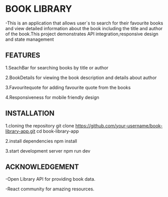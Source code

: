# BOOK LIBRARY
-This is an application that allows user`s to search for their favourite books and view detailed information about the book including the title and author of the book.This project demonstrates API integration,responsive design and state management

## FEATURES
1.SeachBar for searching books by title or author

2.BookDetails for viewing the book description and details about author

3.Favouritequote for adding favourite quote from the books

4.Responsiveness for mobile friendly design

## INSTALLATION
1.cloning the repository
git clone https://github.com/your-username/book-library-app.git
cd book-library-app

2.install dependencies
npm install

3.start development server
npm run dev

## ACKNOWLEDGEMENT
-Open Library API for providing book data.

-React community for amazing resources.


